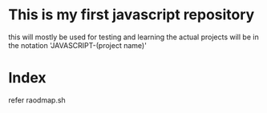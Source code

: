 # This is my first javascript repository

this will mostly be used for testing and learning
the actual projects will be in the notation 
'JAVASCRIPT-(project name)'
# Index 

refer raodmap.sh
 
